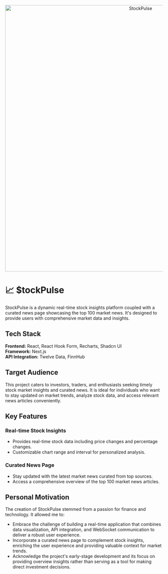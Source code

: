<p align="center">
  <img width="850" alt="StockPulse" src="https://github.com/scottchen98/StockPulse/assets/103295581/afd3cfb5-103e-445e-94f1-eb5f6ea763ca">
</p>

# 📈 $tockPulse

StockPulse is a dynamic real-time stock insights platform coupled with a curated news page showcasing the top 100 market news. It's designed to provide users with comprehensive market data and insights.

## Tech Stack

**Frontend:** React, React Hook Form, Recharts, Shadcn UI \
**Framework:** Next.js \
**API Integration:** Twelve Data, FinnHub

## Target Audience

This project caters to investors, traders, and enthusiasts seeking timely stock market insights and curated news. It is ideal for individuals who want to stay updated on market trends, analyze stock data, and access relevant news articles conveniently.

## Key Features

### Real-time Stock Insights

- Provides real-time stock data including price changes and percentage changes.
- Customizable chart range and interval for personalized analysis.

### Curated News Page

- Stay updated with the latest market news curated from top sources.
- Access a comprehensive overview of the top 100 market news articles.

## Personal Motivation

The creation of StockPulse stemmed from a passion for finance and technology. It allowed me to:

- Embrace the challenge of building a real-time application that combines data visualization, API integration, and WebSocket communication to deliver a robust user experience.
- Incorporate a curated news page to complement stock insights, enriching the user experience and providing valuable context for market trends.
- Acknowledge the project's early-stage development and its focus on providing overview insights rather than serving as a tool for making direct investment decisions.
